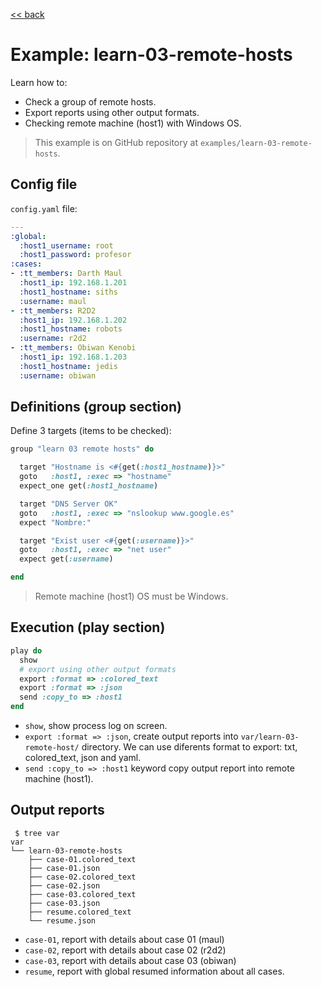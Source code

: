 
[<< back](README.md)

# Example: learn-03-remote-hosts

Learn how to:
* Check a group of remote hosts.
* Export reports using other output formats.
* Checking remote machine (host1) with Windows OS.

> This example is on GitHub repository at `examples/learn-03-remote-hosts`.

## Config file

`config.yaml` file:

```yaml
---
:global:
  :host1_username: root
  :host1_password: profesor
:cases:
- :tt_members: Darth Maul
  :host1_ip: 192.168.1.201
  :host1_hostname: siths
  :username: maul
- :tt_members: R2D2
  :host1_ip: 192.168.1.202
  :host1_hostname: robots
  :username: r2d2
- :tt_members: Obiwan Kenobi
  :host1_ip: 192.168.1.203
  :host1_hostname: jedis
  :username: obiwan
```

## Definitions (group section)

Define 3 targets (items to be checked):

```ruby
group "learn 03 remote hosts" do

  target "Hostname is <#{get(:host1_hostname)}>"
  goto   :host1, :exec => "hostname"
  expect_one get(:host1_hostname)

  target "DNS Server OK"
  goto   :host1, :exec => "nslookup www.google.es"
  expect "Nombre:"

  target "Exist user <#{get(:username)}>"
  goto   :host1, :exec => "net user"
  expect get(:username)

end
```

> Remote machine (host1) OS must be Windows.

## Execution (play section)

```ruby
play do
  show
  # export using other output formats
  export :format => :colored_text
  export :format => :json
  send :copy_to => :host1
end
```

* `show`, show process log on screen.
* `export :format => :json`, create output reports into `var/learn-03-remote-host/` directory. We can use diferents format to export: txt, colored_text, json and yaml.
* `send :copy_to => :host1` keyword copy output report into remote machine (host1).

## Output reports

```
 $ tree var
var
└── learn-03-remote-hosts
    ├── case-01.colored_text
    ├── case-01.json
    ├── case-02.colored_text
    ├── case-02.json
    ├── case-03.colored_text
    ├── case-03.json
    ├── resume.colored_text
    └── resume.json
```

* `case-01`, report with details about case 01 (maul)
* `case-02`, report with details about case 02 (r2d2)
* `case-03`, report with details about case 03 (obiwan)
* `resume`, report with global resumed information about all cases.
